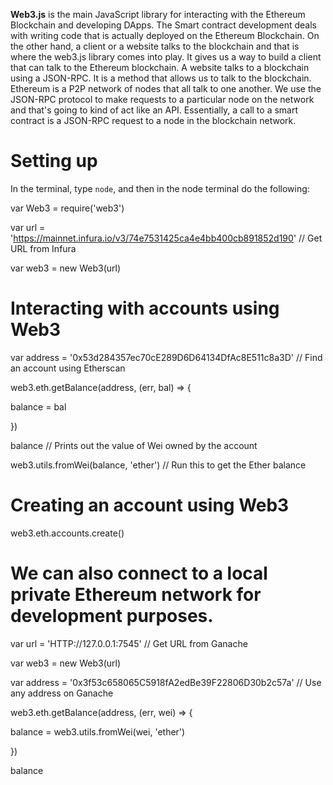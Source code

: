 **Web3.js** is the main JavaScript library for interacting with the Ethereum
Blockchain and developing DApps. The Smart contract development deals with
writing code that is actually deployed on the Ethereum Blockchain. On the other hand,
a client or a website talks to the blockchain and that is where the web3.js
library comes into play. It gives us a way to build a client that can talk to the
Ethereum blockchain. A website talks to a blockchain using a JSON-RPC. It is a method
that allows us to talk to the blockchain. Ethereum is a P2P network of nodes that all
talk to one another. We use the JSON-RPC protocol to make requests to a particular node
on the network and that's going to kind of act like an API. Essentially, a call to a
smart contract is a JSON-RPC request to a node in the blockchain network.

# Setting up
In the terminal, type `node`, and then in the node terminal do the following:

var Web3 = require('web3')

var url = 'https://mainnet.infura.io/v3/74e7531425ca4e4bb400cb891852d190' // Get URL from Infura

var web3 = new Web3(url)

# Interacting with accounts using Web3
var address = '0x53d284357ec70cE289D6D64134DfAc8E511c8a3D' // Find an account using Etherscan

web3.eth.getBalance(address, (err, bal) => {

  balance = bal

})

balance // Prints out the value of Wei owned by the account

web3.utils.fromWei(balance, 'ether') // Run this to get the Ether balance

# Creating an account using Web3
web3.eth.accounts.create()

# We can also connect to a local private Ethereum network for development purposes.
var url = 'HTTP://127.0.0.1:7545' // Get URL from Ganache

var web3 = new Web3(url)

var address = '0x3f53c658065C5918fA2edBe39F22806D30b2c57a' // Use any address on Ganache

web3.eth.getBalance(address, (err, wei) => {

  balance = web3.utils.fromWei(wei, 'ether')
  
})

balance

